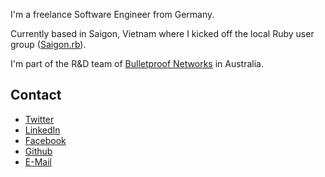 I'm a freelance Software Engineer from Germany.

Currently based in Saigon, Vietnam where I kicked off the local Ruby user group ([Saigon.rb](http://saigonrb.com)).

I'm part of the R&D team of [Bulletproof Networks](http://bulletproof.net.au) in Australia.

## Contact

* [Twitter](http://twitter.com/skorfmann)
* [LinkedIn](http://linkedin.com/in/skorfmann)
* [Facebook](http://facebook.com/skorfmann)
* [Github](http://github.com/skorfmann)
* [E-Mail](mailto:korfmann.sebastian@gmail.com)

